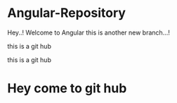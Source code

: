 # Angular-Repository
Hey..!
Welcome to Angular
this is another new branch...!
<p>this is  a git hub</p>
<p>this is  a git hub</p>
<h1>Hey come to git hub<h1>
